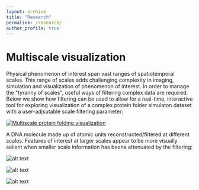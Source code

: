 ```yaml
---
layout: archive
title: "Research"
permalink: /research/
author_profile: true
---
```


# Multiscale visualization

Physical phenomenon of interest span vast ranges of spatiotemporal scales. This range of scales adds challenging complexity in imaging, simulation and visualization of phenomenon of interest. 
In order to manage the "tyranny of scales", useful ways of filtering complex data are required. Below we show how filtering can be used to allow for a real-time, interactive tool for
exploring visualization of a complex protein folder simulaton dataset with a user-adjsutable scale filtering parameter:

[![Multiscale protein folding visualization](https://img.youtube.com/vi/GFK5kbQcaYQ/0.jpg)](https://www.youtube.com/watch?v=GFK5kbQcaYQ "Multiscale Visualization")


A DNA molecule made up of atomic units reconstructed/filtered at different scales. Features of interest at larger scales appear to be more visually salient when smaller scale information
has beena attenuated by the filtering:


![alt text](https://matt-hamilton.ca/images/dna1.png "Logo Title Text 1")

![alt text](https://matt-hamilton.ca/images/dna2.png "Logo Title Text 1")

![alt text](https://matt-hamilton.ca/images/dna3.png "Logo Title Text 1")
